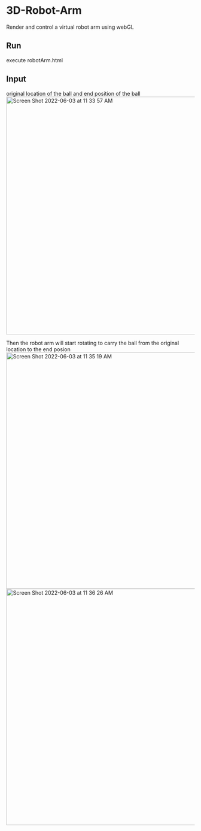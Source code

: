 # 3D-Robot-Arm
Render and control a virtual robot arm using webGL

## Run
execute robotArm.html

## Input
original location of the ball and end position of the ball
<img width="636" alt="Screen Shot 2022-06-03 at 11 33 57 AM" src="https://user-images.githubusercontent.com/64865786/171926141-d64a398c-ce99-4f29-9be8-720b6186ece2.png">

Then the robot arm will start rotating to carry the ball from the original location to the end posion
<img width="632" alt="Screen Shot 2022-06-03 at 11 35 19 AM" src="https://user-images.githubusercontent.com/64865786/171926711-ada41547-2e1f-4c97-958f-c0a0773042c0.png">
<img width="632" alt="Screen Shot 2022-06-03 at 11 36 26 AM" src="https://user-images.githubusercontent.com/64865786/171926733-6d3e6ffa-0744-4aef-82c0-70b95ec31787.png">
